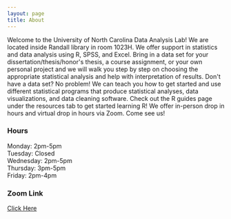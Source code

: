 ```yaml
---
layout: page
title: About
---
```


Welcome to the University of North Carolina Data Analysis Lab! We are located inside Randall library in room 1023H. We offer support in statistics and data analysis using R, SPSS, and Excel. Bring in a data set for your dissertation/thesis/honor's thesis, a course assignment, or your own personal project and we will walk you step by step on choosing the appropriate statistical analysis and help with interpretation of results. Don't have a data set? No problem! We can teach you how to get started and use different statistical programs that produce statistical analyses, data visualizations, and data cleaning software. Check out the R guides page under the resources tab to get started learning R! We offer in-person drop in hours and virtual drop in hours via Zoom. Come see us!

### Hours
Monday: 2pm-5pm  
Tuesday: Closed  
Wednesday: 2pm-5pm  
Thursday: 3pm-5pm  
Friday: 2pm-4pm  

### Zoom Link
[Click Here](https://uncw.zoom.us/my/dataanalysishelp)
